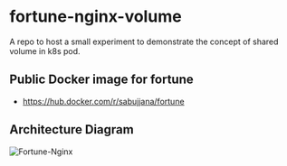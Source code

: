 # fortune-nginx-volume
A repo to host a small experiment to demonstrate the concept of shared volume in k8s pod.

## Public Docker image for fortune
- https://hub.docker.com/r/sabujjana/fortune

## Architecture Diagram
![Fortune-Nginx](https://user-images.githubusercontent.com/39147514/233682200-8dcc30f2-16a5-4780-a8e1-78ea53ecc7c6.jpeg)

